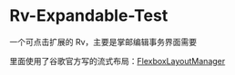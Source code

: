 # Rv-Expandable-Test

一个可点击扩展的 Rv，主要是掌邮编辑事务界面需要

里面使用了谷歌官方写的流式布局：[FlexboxLayoutManager](https://github.com/google/flexbox-layout)